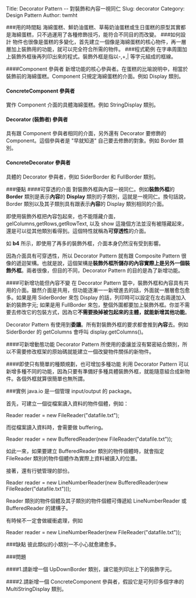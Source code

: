 Title: Decorator Pattern -- 對裝飾和內容一視同仁
Slug: decorator
Category: Design Pattern
Author: twmht

###用的時間點
海綿蛋糕、鮮奶油蛋糕、草莓奶油蛋糕或生日蛋糕的原型其實都是海綿蛋糕，只不過運用了各種修飾技巧，能符合不同目的而改變。
###如何設計
物件也很像是蛋糕的多變化，首先建立一個像是海綿蛋糕的核心物件，再一層層加上裝飾用的功能，就可以完全符合所需的物件。
###程式範例
在字串周圍加上裝飾外框後再列印出來的程式。裝飾外框是指以-,+,| 等字元組成的框線。

<script src="https://gist.github.com/twmht/74632b289d5d81ac90d2.js"></script>

####Component 參與者
新增功能的核心參與者。在蛋糕的比喻說明中，相當於裝飾前的海綿蛋糕。Component 只規定海綿蛋糕的介面。例如 Display 類別。
#### ConcreteComponent 參與者
實作 Component 介面的具體海綿蛋糕。例如 StringDisplay 類別。
#### Decorator (裝飾者) 參與者
具有跟 Component 參與者相同的介面，另外還有 Decorator 要修飾的 Component。這個參與者是 "早就知道" 自己要去修飾的對象。例如 Border 類別。
#### ConcreteDecorator 參與者
具體的 Decorator 參與者，例如 SiderBorder 和 FullBorder 類別。

###優點
####可穿透的介面
對裝飾外框與內容一視同仁。例如**裝飾外框**的 **Border** 類別是表示**內容**的 **Display** 類別的子類別，這就是一視同仁。換句話說，Border 類別以及其子類別具有跟表示**內容**的 Display  類別相同的介面。

即使用裝飾外框把內容包起來，也不能隱藏介面，gelColumns,getRows,getRowText, 以及 show 這幾個方法並沒有被隱藏起來，還是可以從其他類別看得到。這個特性就稱為**可穿透性**的介面。

如 **b4** 所示，即使用了再多的裝飾外框，介面本身仍然沒有受到影響。

因為介面具有可穿透性，所以 Decorator Pattern 就有跟 Composite Pattern 很像的遞迴架構。也就是說，這個架構是**裝飾外框所儲存的內容實際上是另外一個裝飾外框**。兩者很像，但目的不同，Decorator Pattern 的目的是為了新增功能。

####可新增功能但內容不變
在 Decorator Pattern 當中，裝飾外框和內容具有共用的介面。雖然介面是共用，但功能逐漸一一新增進去的話，外面就一層層愈包愈多。如果是用 SiderBorder 來包 Display 的話，列印時可以設定在左右兩邊加入新的裝飾字元; 如果是用 FullBorder 來包，整個外圍都要加上裝飾外框。你並不需要去修改它的包裝方式，因為它**不需要換掉被包起來的主體，就能新增其他功能**。

Decorator Pattern 有使用到**委讓**。所有對裝飾外框的要求都會推到**內容**去。例如 SiderBorder 的 getColumns 會呼叫 display.getColumns()。

####可新增動態功能
Decorator Pattern 所使用的委讓並沒有緊密結合類別，所以不需要修改框架的原始碼就能建立一個改變物件關係的新物件。

####即使只有簡單的種類規劃，也可增加多種功能
利用 Decorator Pattern 可以新增多種不同的功能，因為只要有準備好多種具體裝飾外框，就能隨意組合成新物件。各個外框就算很簡單也無所謂。

###實例
java.io 是一個管理 input/output 的 package。

首先，可建立一個從檔案讀入資料的物件個體，例如：

Reader reader = new FileReader("datafile.txt");

而從檔案讀入資料時，會需要做 buffering。

Reader reader = new BufferedReader(new FileReader("datafile.txt"));

如此一來，如果要建立 BufferedReader 類別的物件個體時，就會指定 FileReader 類別的物件個體作為實際上資料被讀入的位置。

接著，還有行號管理的部份。

Reader reader = new LineNumberReader(new BufferedReader(new FileReader("datafile.txt")));

Reader 類別的物件個體及其子類別的物件個體可傳遞給 LineNumberReader 或 BufferedReader 的建構子。

有時候不一定會做緩衝處理，例如

Reader reader = new LineNumberReader(new FileReader("datafile.txt"));

###缺點
彼此類似的小類別一不小心就愈建愈多。

###問題

####1.請新增一個 UpDownBorder 類別，讓它能列印出上下的裝飾字元。

<script src="https://gist.github.com/twmht/8bf5d472e352942dd2b3.js"></script>

####2.請新增一個 ConcreteComponent 參與者，假設它是可列印多個字串的 MultiStringDisplay 類別。

<script src="https://gist.github.com/twmht/5a18ece53156e565e125.js"></script>
